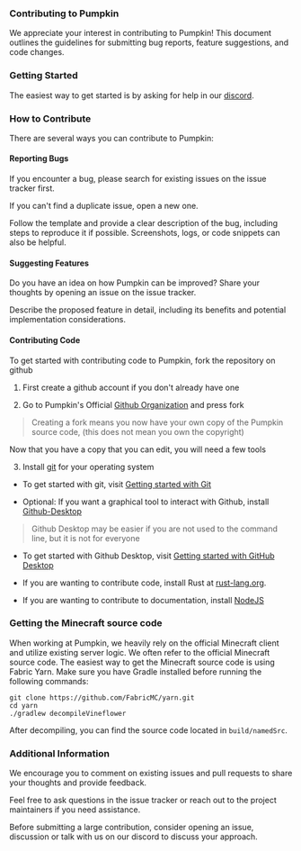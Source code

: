 ### Contributing to Pumpkin
We appreciate your interest in contributing to Pumpkin! This document outlines the guidelines for submitting bug reports, feature suggestions, and code changes.

### Getting Started
The easiest way to get started is by asking for help in our [discord](https://discord.gg/wT8XjrjKkf).

### How to Contribute
There are several ways you can contribute to Pumpkin:

#### Reporting Bugs
  If you encounter a bug, please search for existing issues on the issue tracker first.

  If you can't find a duplicate issue, open a new one.

  Follow the template and provide a clear description of the bug, including steps to reproduce it if possible.
  Screenshots, logs, or code snippets can also be helpful.

#### Suggesting Features
  Do you have an idea on how Pumpkin can be improved? Share your thoughts by opening an issue on the issue tracker.

  Describe the proposed feature in detail, including its benefits and potential implementation considerations.

#### Contributing Code
  To get started with contributing code to Pumpkin, fork the repository on github

1. First create a github account if you don't already have one
 
2. Go to Pumpkin's Official [Github Organization](https://github.com/Pumpkin-MC) and press fork

> Creating a fork means you now have your own copy of the Pumpkin source code, (this does not mean you own the copyright)

  Now that you have a copy that you can edit, you will need a few tools

3. Install [git](https://git-scm.com/downloads) for your operating system

- To get started with git, visit [Getting started with Git](https://docs.github.com/en/get-started/getting-started-with-git)

- Optional: If you want a graphical tool to interact with Github, install [Github-Desktop](https://desktop.github.com/download/)

> Github Desktop may be easier if you are not used to the command line, but it is not for everyone

- To get started with Github Desktop, visit [Getting started with GitHub Desktop](https://docs.github.com/en/desktop/overview/getting-started-with-github-desktop)

- If you are wanting to contribute code, install Rust at [rust-lang.org](https://www.rust-lang.org/).

- If you are wanting to contribute to documentation, install [NodeJS](https://nodejs.org/en)

### Getting the Minecraft source code
When working at Pumpkin, we heavily rely on the official Minecraft client and utilize existing server logic. We often refer to the official Minecraft source code.
The easiest way to get the Minecraft source code is using Fabric Yarn. Make sure you have Gradle installed before running the following commands:
```
git clone https://github.com/FabricMC/yarn.git
cd yarn
./gradlew decompileVineflower
```
After decompiling, you can find the source code located in `build/namedSrc`.

### Additional Information
We encourage you to comment on existing issues and pull requests to share your thoughts and provide feedback.

Feel free to ask questions in the issue tracker or reach out to the project maintainers if you need assistance.

Before submitting a large contribution, consider opening an issue, discussion or talk with us on our discord to discuss your approach.

